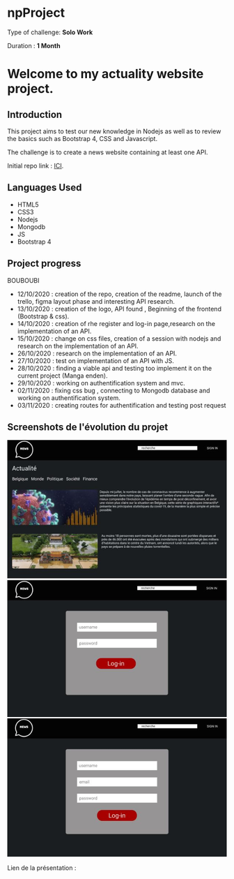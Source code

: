 # npProject
Type of challenge: **Solo Work**

Duration : **1 Month**   


# **Welcome to my actuality website project.**  

## Introduction


This project aims to test our new knowledge in Nodejs as well as to review the basics such as Bootstrap 4, CSS and Javascript.

The challenge is to create a news website containing at least one API.


Initial repo link : [ICI](https://github.com/becodeorg/BXL-Swartz-3-21/tree/master/09-OOP-npProject).

## Languages  Used


* HTML5
* CSS3
* Nodejs
* Mongodb
* JS
* Bootstrap 4

## Project progress
BOUBOUBI
* 12/10/2020 : creation of the repo, creation of the readme, launch of the trello, figma layout phase and interesting API research.
* 13/10/2020 : creation of the logo, API found , Beginning of the frontend (Bootstrap & css).
* 14/10/2020 : creation of rhe register and log-in page,research on the implementation of an API.
* 15/10/2020 : change on css files, creation of a session with nodejs and research on the implementation of an API.
* 26/10/2020 : research on the implementation of an API.
* 27/10/2020 : test on implementation of an API with JS.
* 28/10/2020 : finding a viable api and testing too implement it on the current project (Manga enden).
* 29/10/2020 : working on authentification system and mvc.
* 02/11/2020 : fixing css bug , connecting to Mongodb database and working on authentification system.
* 03/11/2020 : creating routes for authentification and testing post request

## Screenshots de l'évolution du projet

![Main page](/assets/News1.JPG)
![Login page](/assets/news2.JPG)
![Register page](/assets/news3.JPG)

Lien de la présentation : 
